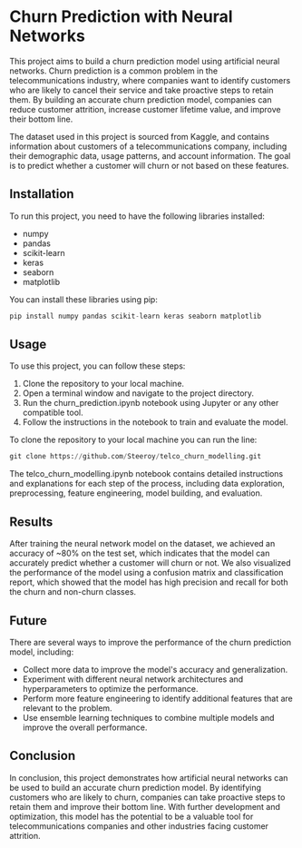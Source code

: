 # **Churn Prediction with Neural Networks**
This project aims to build a churn prediction model using artificial neural networks. Churn prediction is a common problem in the telecommunications industry, where companies want to identify customers who are likely to cancel their service and take proactive steps to retain them. By building an accurate churn prediction model, companies can reduce customer attrition, increase customer lifetime value, and improve their bottom line.

The dataset used in this project is sourced from Kaggle, and contains information about customers of a telecommunications company, including their demographic data, usage patterns, and account information. The goal is to predict whether a customer will churn or not based on these features.

## **Installation**
To run this project, you need to have the following libraries installed:

*  numpy
*  pandas
*  scikit-learn
*  keras
*  seaborn
*  matplotlib 

You can install these libraries using pip:

```python
pip install numpy pandas scikit-learn keras seaborn matplotlib
```

## **Usage**
To use this project, you can follow these steps:

1. Clone the repository to your local machine.
2. Open a terminal window and navigate to the project directory.
3. Run the churn_prediction.ipynb notebook using Jupyter or any other compatible tool.
4. Follow the instructions in the notebook to train and evaluate the model.

To clone the repository to your local machine you can run the line:

```python
git clone https://github.com/Steeroy/telco_churn_modelling.git
```

The telco_churn_modelling.ipynb notebook contains detailed instructions and explanations for each step of the process, including data exploration, preprocessing, feature engineering, model building, and evaluation.

## **Results**
After training the neural network model on the dataset, we achieved an accuracy of ~80% on the test set, which indicates that the model can accurately predict whether a customer will churn or not. We also visualized the performance of the model using a confusion matrix and classification report, which showed that the model has high precision and recall for both the churn and non-churn classes.

## **Future**
There are several ways to improve the performance of the churn prediction model, including:

*  Collect more data to improve the model's accuracy and generalization.
*  Experiment with different neural network architectures and hyperparameters to optimize the performance.
*  Perform more feature engineering to identify additional features that are relevant to the problem.
*  Use ensemble learning techniques to combine multiple models and improve the overall performance.

## **Conclusion**
In conclusion, this project demonstrates how artificial neural networks can be used to build an accurate churn prediction model. By identifying customers who are likely to churn, companies can take proactive steps to retain them and improve their bottom line. With further development and optimization, this model has the potential to be a valuable tool for telecommunications companies and other industries facing customer attrition.
